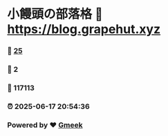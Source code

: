 # 小饅頭の部落格 :link: https://blog.grapehut.xyz 
### :page_facing_up: [25](https://blog.grapehut.xyz/tag.html) 
### :speech_balloon: 2 
### :hibiscus: 117113 
### :alarm_clock: 2025-06-17 20:54:36 
### Powered by :heart: [Gmeek](https://github.com/Meekdai/Gmeek)
